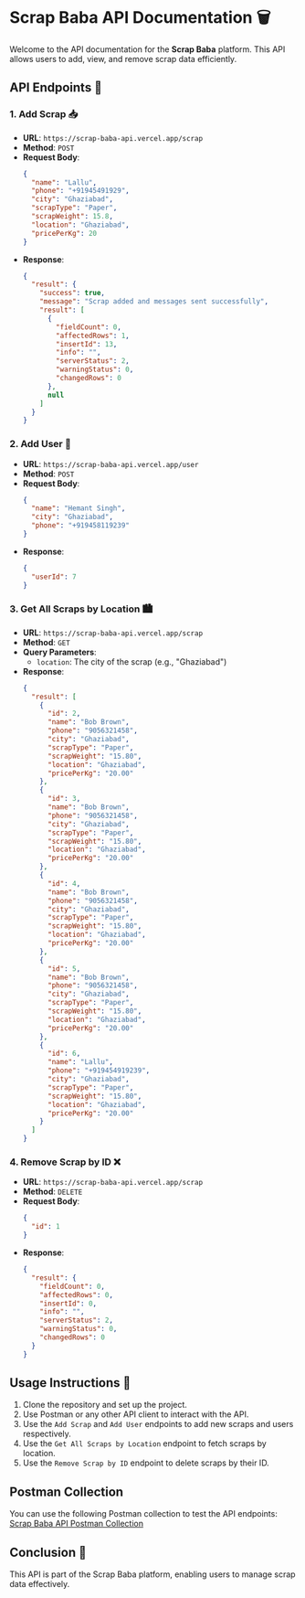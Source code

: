# Scrap Baba API Documentation 🗑️

Welcome to the API documentation for the **Scrap Baba** platform. This API allows users to add, view, and remove scrap data efficiently.

## API Endpoints 🚀

### 1. **Add Scrap** 📥

- **URL**: `https://scrap-baba-api.vercel.app/scrap`
- **Method**: `POST`
- **Request Body**:
  ```json
  {
    "name": "Lallu",
    "phone": "+91945491929",
    "city": "Ghaziabad",
    "scrapType": "Paper",
    "scrapWeight": 15.8,
    "location": "Ghaziabad",
    "pricePerKg": 20
  }
  ```
- **Response**:
  ```json
  {
    "result": {
      "success": true,
      "message": "Scrap added and messages sent successfully",
      "result": [
        {
          "fieldCount": 0,
          "affectedRows": 1,
          "insertId": 13,
          "info": "",
          "serverStatus": 2,
          "warningStatus": 0,
          "changedRows": 0
        },
        null
      ]
    }
  }
  ```

### 2. **Add User** 👤

- **URL**: `https://scrap-baba-api.vercel.app/user`
- **Method**: `POST`
- **Request Body**:
  ```json
  {
    "name": "Hemant Singh",
    "city": "Ghaziabad",
    "phone": "+919458119239"
  }
  ```
- **Response**:
  ```json
  {
    "userId": 7
  }
  ```

### 3. **Get All Scraps by Location** 🏙️

- **URL**: `https://scrap-baba-api.vercel.app/scrap`
- **Method**: `GET`
- **Query Parameters**:
  - `location`: The city of the scrap (e.g., "Ghaziabad")
- **Response**:
  ```json
  {
    "result": [
      {
        "id": 2,
        "name": "Bob Brown",
        "phone": "9056321458",
        "city": "Ghaziabad",
        "scrapType": "Paper",
        "scrapWeight": "15.80",
        "location": "Ghaziabad",
        "pricePerKg": "20.00"
      },
      {
        "id": 3,
        "name": "Bob Brown",
        "phone": "9056321458",
        "city": "Ghaziabad",
        "scrapType": "Paper",
        "scrapWeight": "15.80",
        "location": "Ghaziabad",
        "pricePerKg": "20.00"
      },
      {
        "id": 4,
        "name": "Bob Brown",
        "phone": "9056321458",
        "city": "Ghaziabad",
        "scrapType": "Paper",
        "scrapWeight": "15.80",
        "location": "Ghaziabad",
        "pricePerKg": "20.00"
      },
      {
        "id": 5,
        "name": "Bob Brown",
        "phone": "9056321458",
        "city": "Ghaziabad",
        "scrapType": "Paper",
        "scrapWeight": "15.80",
        "location": "Ghaziabad",
        "pricePerKg": "20.00"
      },
      {
        "id": 6,
        "name": "Lallu",
        "phone": "+919454919239",
        "city": "Ghaziabad",
        "scrapType": "Paper",
        "scrapWeight": "15.80",
        "location": "Ghaziabad",
        "pricePerKg": "20.00"
      }
    ]
  }
  ```

### 4. **Remove Scrap by ID** ❌

- **URL**: `https://scrap-baba-api.vercel.app/scrap`
- **Method**: `DELETE`
- **Request Body**:
  ```json
  {
    "id": 1
  }
  ```
- **Response**:
  ```json
  {
    "result": {
      "fieldCount": 0,
      "affectedRows": 0,
      "insertId": 0,
      "info": "",
      "serverStatus": 2,
      "warningStatus": 0,
      "changedRows": 0
    }
  }
  ```

## Usage Instructions 📝

1. Clone the repository and set up the project.
2. Use Postman or any other API client to interact with the API.
3. Use the `Add Scrap` and `Add User` endpoints to add new scraps and users respectively.
4. Use the `Get All Scraps by Location` endpoint to fetch scraps by location.
5. Use the `Remove Scrap by ID` endpoint to delete scraps by their ID.

## Postman Collection

You can use the following Postman collection to test the API endpoints: [Scrap Baba API Postman Collection](https://cloudy-sunset-961863.postman.co/workspace/My-Workspace~de367c02-00b5-4a2a-899e-401cd6d6ab2b/collection/38840998-43743a54-b348-402b-9f37-de4b392a0b1e?action=share&creator=38840998)

## Conclusion 🎉

This API is part of the Scrap Baba platform, enabling users to manage scrap data effectively.
